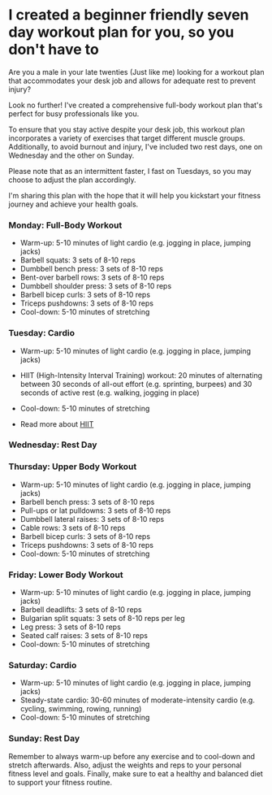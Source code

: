 # I created a beginner friendly seven day workout plan for you, so you don't have to

Are you a male in your late twenties (Just like me) looking for a workout plan that accommodates your desk job and allows for adequate rest to prevent injury? 

Look no further! I've created a comprehensive full-body workout plan that's perfect for busy professionals like you.

To ensure that you stay active despite your desk job, this workout plan incorporates a variety of exercises that target different muscle groups. Additionally, to avoid burnout and injury, I've included two rest days, one on Wednesday and the other on Sunday.

Please note that as an intermittent faster, I fast on Tuesdays, so you may choose to adjust the plan accordingly.

I'm sharing this plan with the hope that it will help you kickstart your fitness journey and achieve your health goals.

### Monday: Full-Body Workout

- Warm-up: 5-10 minutes of light cardio (e.g. jogging in place, jumping jacks)
- Barbell squats: 3 sets of 8-10 reps
- Dumbbell bench press: 3 sets of 8-10 reps
- Bent-over barbell rows: 3 sets of 8-10 reps
- Dumbbell shoulder press: 3 sets of 8-10 reps
- Barbell bicep curls: 3 sets of 8-10 reps
- Triceps pushdowns: 3 sets of 8-10 reps
- Cool-down: 5-10 minutes of stretching


### Tuesday: Cardio

- Warm-up: 5-10 minutes of light cardio (e.g. jogging in place, jumping jacks)
- HIIT (High-Intensity Interval Training) workout: 20 minutes of alternating between 30 seconds of all-out effort (e.g. sprinting, burpees) and 30 seconds of active rest (e.g. walking, jogging in place)
- Cool-down: 5-10 minutes of stretching

-  Read more about [HIIT](./high-intensity-interval-training-as-a-beginner.md)

### Wednesday: Rest Day

### Thursday: Upper Body Workout

- Warm-up: 5-10 minutes of light cardio (e.g. jogging in place, jumping jacks)
- Barbell bench press: 3 sets of 8-10 reps
- Pull-ups or lat pulldowns: 3 sets of 8-10 reps
- Dumbbell lateral raises: 3 sets of 8-10 reps
- Cable rows: 3 sets of 8-10 reps
- Barbell bicep curls: 3 sets of 8-10 reps
- Triceps pushdowns: 3 sets of 8-10 reps
- Cool-down: 5-10 minutes of stretching

### Friday: Lower Body Workout

- Warm-up: 5-10 minutes of light cardio (e.g. jogging in place, jumping jacks)
- Barbell deadlifts: 3 sets of 8-10 reps
- Bulgarian split squats: 3 sets of 8-10 reps per leg
- Leg press: 3 sets of 8-10 reps
- Seated calf raises: 3 sets of 8-10 reps
- Cool-down: 5-10 minutes of stretching


### Saturday: Cardio

- Warm-up: 5-10 minutes of light cardio (e.g. jogging in place, jumping jacks)
- Steady-state cardio: 30-60 minutes of moderate-intensity cardio (e.g. cycling, swimming, rowing, running)
- Cool-down: 5-10 minutes of stretching


### Sunday: Rest Day

Remember to always warm-up before any exercise and to cool-down and stretch afterwards. Also, adjust the weights and reps to your personal fitness level and goals. Finally, make sure to eat a healthy and balanced diet to support your fitness routine.